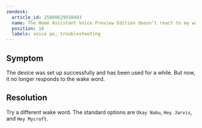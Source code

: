 ```yaml
---
zendesk:
  article_id: 25800629550493
  name: The Home Assistant Voice Preview Edition doesn’t react to my wake word.
  position: 10
  labels: voice pe, troubleshooting
---
```


## Symptom

The device was set up successfully and has been used for a while. But now, it no longer responds to the wake word.

## Resolution

Try a different wake word. The standard options are `Okay Nabu`, `Hey Jarvis`, and `Hey Mycroft`.